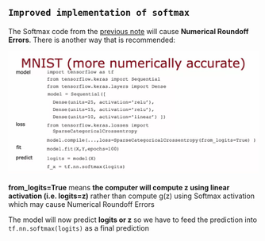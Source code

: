 ## `Improved implementation of softmax`

The Softmax code from the [previous note](<3. note.md>) will cause **Numerical Roundoff Errors**. There is another way that is recommended:

![Alt text](<ref img/4.png>)

**from_logits=True** means **the computer will compute z using linear activation (i.e. logits=z)** rather than compute g(z) using Softmax activation which may cause Numerical Roundoff Errors

The model will now predict **logits or z** so we have to feed the prediction into `tf.nn.softmax(logits)` as a final prediction